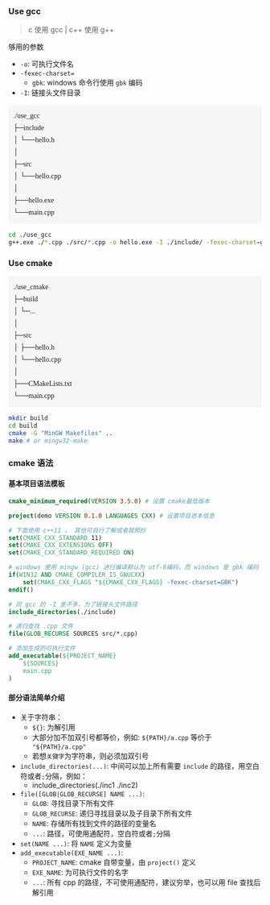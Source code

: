 
### Use gcc

> c 使用 gcc | c++ 使用 g++

够用的参数
- `-o`: 可执行文件名
- `-fexec-charset=`
  - `gbk`: windows 命令行使用 `gbk` 编码
- `-I`: 链接头文件目录

<div class="tree">./use_gcc
├─include
│ └──hello.h
│
├─src
│ └──hello.cpp
│
├──hello.exe
└──main.cpp
</div>

```sh
cd ./use_gcc
g++.exe ./*.cpp ./src/*.cpp -o hello.exe -I ./include/ -fexec-charset=gbk
```

### Use cmake

<div class="tree">./use_cmake
├─build
│ └─...
│
├─src
│ ├──hello.h
│ └──hello.cpp
│
├──CMakeLists.txt
└──main.cpp
</div>

```sh
mkdir build
cd build
cmake -G "MinGW Makefiles" ..
make # or mingw32-make
```

### cmake 语法

#### 基本项目语法模板

```cmake
cmake_minimum_required(VERSION 3.5.0) # 设置 cmake最低版本

project(demo VERSION 0.1.0 LANGUAGES CXX) # 设置项目进本信息

# 下面使用 c++11 ， 其他可自行了解或者就照抄
set(CMAKE_CXX_STANDARD 11)
set(CMAKE_CXX_EXTENSIONS OFF)
set(CMAKE_CXX_STANDARD_REQUIRED ON)

# windows 使用 mingw (gcc) 进行编译默认为 utf-8编码，而 windows 是 gbk 编码
if(WIN32 AND CMAKE_COMPILER_IS_GNUCXX)
    set(CMAKE_CXX_FLAGS "${CMAKE_CXX_FLAGS} -fexec-charset=GBK")
endif()

# 同 gcc 的 -I 差不多，为了链接头文件路径
include_directories(./include)

# 递归查找 .cpp 文件
file(GLOB_RECURSE SOURCES src/*.cpp)

# 添加生成的可执行文件
add_executable(${PROJECT_NAME}
    ${SOURCES}
    main.cpp
)
```


#### 部分语法简单介绍
- 关于字符串：
  - `${}`: 为解引用
  - 大部分加不加双引号都等价，例如: `${PATH}/a.cpp` 等价于 `"${PATH}/a.cpp"`
  - 若想`关键字`为字符串，则必须加双引号
- `include_directories(...)`: 中间可以加上所有需要 `include` 的路径，用空白符或者`;`分隔，例如：
  - include_directories(./inc1 ./inc2)
- `file([GLOB|GLOB_RECURSE] NAME ...)`:
  - `GLOB`: 寻找目录下所有文件
  - `GLOB_RECURSE`: 递归寻找目录以及子目录下所有文件
  - `NAME`: 存储所有找到文件的路径的变量名
  - `...`: 路径，可使用通配符，空白符或者`;`分隔
- `set(NAME ...)`: 将 `NAME` 定义为变量
-  `add_executable(EXE_NAME ...)`: 
   -  `PROJECT_NAME`: cmake 自带变量，由 `project()` 定义
   -  `EXE_NAME`: 为可执行文件的名字
   -  `...`: 所有 cpp 的路径，不可使用通配符，建议穷举，也可以用 file 查找后解引用



<style>
.tree {
  background-color: rgba(142,168,194,0.08); /* 背景颜色 */
  border: none; /* 边框 */
  border-radius: 4px; /* 圆角 */
  padding: 10px; /* 内边距 */
  margin: 15px 0; /* 外边距 */
  font-family: JetBrains Mono; /* 字体 */
  white-space: pre; /* 保持空格和换行 */
  overflow-x: auto; /* 横向滚动条 */
  line-height: 1.5rem;
}
</style>
